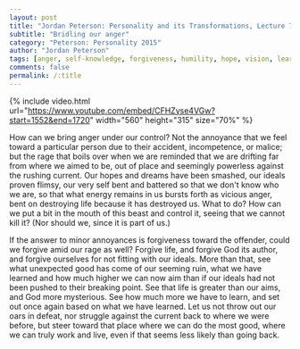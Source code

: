 ```yaml
---
layout: post
title: "Jordan Peterson: Personality and its Transformations, Lecture 7"
subtitle: "Bridling our anger"
category: "Peterson: Personality 2015"
author: "Jordan Peterson"
tags: [anger, self-knowledge, forgiveness, humility, hope, vision, learning]
comments: false
permalink: /:title
---
```


{% include video.html url="https://www.youtube.com/embed/CFHZyse4VGw?start=1552&end=1720" width="560" height="315" size="70%" %}

How can we bring anger under our control? Not the annoyance that we feel toward a particular person due to their accident, incompetence, or malice; but the rage that boils over when we are reminded that we are drifting far from where we aimed to be, out of place and seemingly powerless against the rushing current. Our hopes and dreams have been smashed, our ideals proven flimsy, our very self bent and battered so that we don't know who we are, so that what energy remains in us bursts forth as vicious anger, bent on destroying life because it has destroyed us. What to do? How can we put a bit in the mouth of this beast and control it, seeing that we cannot kill it? (Nor should we, since it is part of us.)

If the answer to minor annoyances is forgiveness toward the offender, could we forgive amid our rage as well? Forgive life, and forgive God its author, and forgive ourselves for not fitting with our ideals. More than that, see what unexpected good has come of our seeming ruin, what we have learned and how much higher we can now aim than if our ideals had not been pushed to their breaking point. See that life is greater than our aims, and God more mysterious. See how much more we have to learn, and set out once again based on what we have learned. Let us not throw out our oars in defeat, nor struggle against the current back to where we were before, but steer toward that place where we can do the most good, where we can truly work and live, even if that seems less likely than going back.